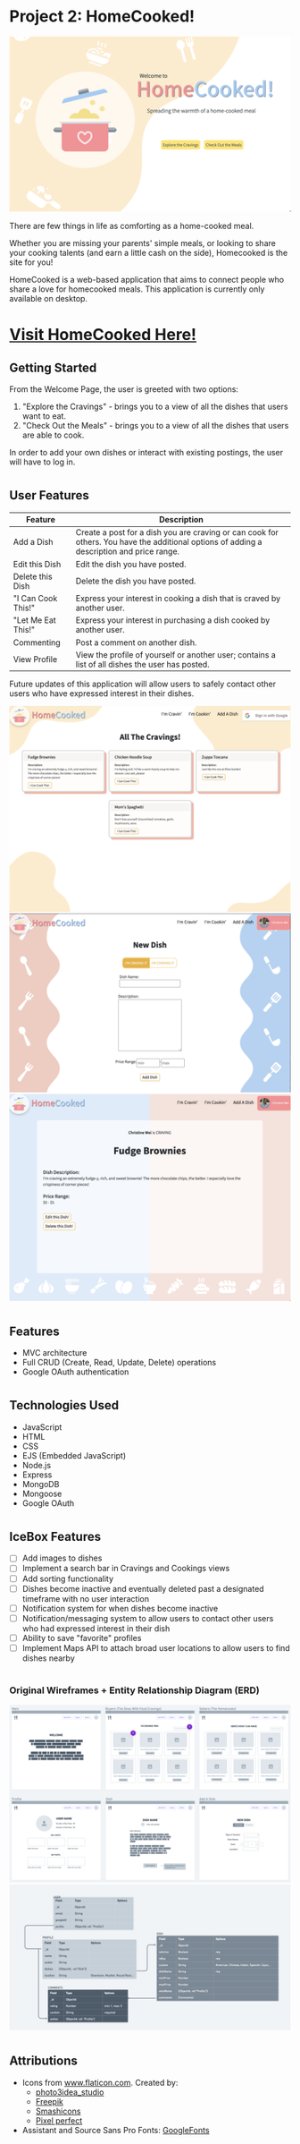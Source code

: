 # Project 2: HomeCooked!
![HomeCooked web app home page](public/images/readme/launch.png)

There are few things in life as comforting as a home-cooked meal. 

Whether you are missing your parents' simple meals, or looking to share your cooking talents (and earn a little cash on the side), Homecooked is the site for you!

HomeCooked is a web-based application that aims to connect people who share a love for homecooked meals. This application is currently only available on desktop. 

#
# [Visit HomeCooked Here!](https://christinew2-homecooked.herokuapp.com/)

## Getting Started
From the Welcome Page, the user is greeted with two options: 
1. "Explore the Cravings" - brings you to a view of all the dishes that users want to eat.
2. "Check Out the Meals" - brings you to a view of all the dishes that users are able to cook. 

In order to add your own dishes or interact with existing postings, the user will have to log in.

#
## User Features
| Feature            | Description                                                                                                                                |
|--------------------|--------------------------------------------------------------------------------------------------------------------------------------------|
| Add a Dish         | Create a post for a dish you are craving or can cook for others. You have the additional options of adding a description and price range.  |
| Edit this Dish     | Edit the dish you have posted.                                                                                                             |
| Delete this Dish   | Delete the dish you have posted.                                                                                                           |
| "I Can Cook This!" | Express your interest in cooking a dish that is craved by another user.                                                                    |
| "Let Me Eat This!" | Express your interest in purchasing a dish cooked by another user.                                                                         |
| Commenting         | Post a comment on another dish.                                                                                                            |
| View Profile       | View the profile of yourself or another user; contains a list of all dishes the user has posted.                                           |

Future updates of this application will allow users to safely contact other users who have expressed interest in their dishes.


![View of all user "Cravings" posts](public/images/readme/cravings.png)
![New Dish page](public/images/readme/new.png)
![Example of a sample dish's details page](public/images/readme/show.png)
#
## Features
- MVC architecture
- Full CRUD (Create, Read, Update, Delete) operations
- Google OAuth authentication
#
## Technologies Used
- JavaScript
- HTML
- CSS
- EJS (Embedded JavaScript)
- Node.js
- Express
- MongoDB
- Mongoose
- Google OAuth

#
## IceBox Features
- [ ] Add images to dishes
- [ ] Implement a search bar in Cravings and Cookings views
- [ ] Add sorting functionality
- [ ] Dishes become inactive and eventually deleted past a designated timeframe with no user interaction
- [ ] Notification system for when dishes become inactive 
- [ ] Notification/messaging system to allow users to contact other users who had expressed interest in their dish
- [ ] Ability to save "favorite" profiles
- [ ] Implement Maps API to attach broad user locations to allow users to find dishes nearby
#
### Original Wireframes + Entity Relationship Diagram (ERD)
![Original Wireframes](public/images/readme/wireframes.png)
![Original Entity Relationship Diagram (ERD)](public/images/readme/ERD.png)
#
## Attributions
- Icons from www.flaticon.com.
Created by:
  - [photo3idea_studio](https://www.flaticon.com/authors/photo3idea-studio)
  - [Freepik](https://www.freepik.com)
  - [Smashicons](https://smashicons.com)
  - [Pixel perfect](https://icon54.com/)
- Assistant and Source Sans Pro Fonts: [GoogleFonts](https://fonts.google.com/)


